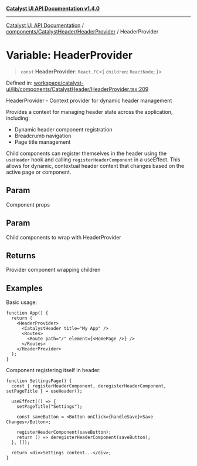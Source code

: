 [**Catalyst UI API Documentation v1.4.0**](../../../../README.md)

---

[Catalyst UI API Documentation](../../../../README.md) / [components/CatalystHeader/HeaderProvider](../README.md) / HeaderProvider

# Variable: HeaderProvider

> `const` **HeaderProvider**: `React.FC`\<\{ `children`: `ReactNode`; \}\>

Defined in: [workspace/catalyst-ui/lib/components/CatalystHeader/HeaderProvider.tsx:209](https://github.com/TheBranchDriftCatalyst/catalyst-ui/blob/main/lib/components/CatalystHeader/HeaderProvider.tsx#L209)

HeaderProvider - Context provider for dynamic header management

Provides a context for managing header state across the application, including:

- Dynamic header component registration
- Breadcrumb navigation
- Page title management

Child components can register themselves in the header using the `useHeader` hook
and calling `registerHeaderComponent` in a useEffect. This allows for dynamic,
contextual header content that changes based on the active page or component.

## Param

Component props

## Param

Child components to wrap with HeaderProvider

## Returns

Provider component wrapping children

## Examples

Basic usage:

```tsx
function App() {
  return (
    <HeaderProvider>
      <CatalystHeader title="My App" />
      <Routes>
        <Route path="/" element={<HomePage />} />
      </Routes>
    </HeaderProvider>
  );
}
```

Component registering itself in header:

```tsx
function SettingsPage() {
  const { registerHeaderComponent, deregisterHeaderComponent, setPageTitle } = useHeader();

  useEffect(() => {
    setPageTitle("Settings");

    const saveButton = <Button onClick={handleSave}>Save Changes</Button>;

    registerHeaderComponent(saveButton);
    return () => deregisterHeaderComponent(saveButton);
  }, []);

  return <div>Settings content...</div>;
}
```
